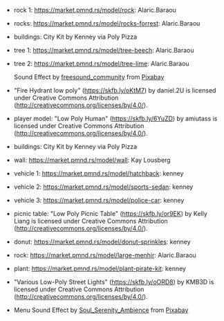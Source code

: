- rock 1: https://market.pmnd.rs/model/rock: Alaric.Baraou
- rocks: https://market.pmnd.rs/model/rocks-forrest: Alaric.Baraou
- buildings: City Kit by Kenney via Poly Pizza
- tree 1: https://market.pmnd.rs/model/tree-beech: Alaric.Baraou
- tree 2: https://market.pmnd.rs/model/tree-lime: Alaric.Baraou

  Sound Effect by <a href="https://pixabay.com/users/freesound_community-46691455/?utm_source=link-attribution&utm_medium=referral&utm_campaign=music&utm_content=78386">freesound_community</a> from <a href="https://pixabay.com//?utm_source=link-attribution&utm_medium=referral&utm_campaign=music&utm_content=78386">Pixabay</a>

- "Fire Hydrant low poly" (https://skfb.ly/oKtM7) by daniel.2U is licensed under Creative Commons Attribution (http://creativecommons.org/licenses/by/4.0/).
- player model: "Low Poly Human" (https://skfb.ly/6YuZD) by amiutass is licensed under Creative Commons Attribution (http://creativecommons.org/licenses/by/4.0/).
- buildings: City Kit by Kenney via Poly Pizza
- wall: https://market.pmnd.rs/model/wall: Kay Lousberg
- vehicle 1: https://market.pmnd.rs/model/hatchback: kenney
- vehicle 2: https://market.pmnd.rs/model/sports-sedan: kenney
- vehicle 3: https://market.pmnd.rs/model/police-car: kenney
- picnic table: "Low Poly Picnic Table" (https://skfb.ly/or9EK) by Kelly Liang is licensed under Creative Commons Attribution (http://creativecommons.org/licenses/by/4.0/).
- donut: https://market.pmnd.rs/model/donut-sprinkles: kenney
- rock: https://market.pmnd.rs/model/large-menhir: Alaric.Baraou
- plant: https://market.pmnd.rs/model/plant-pirate-kit: kenney
- "Various Low-Poly Street Lights" (https://skfb.ly/oORD8) by KMB3D is licensed under Creative Commons Attribution (http://creativecommons.org/licenses/by/4.0/).
- Menu Sound Effect by <a href="https://pixabay.com/users/soul_serenity_ambience-6817262/?utm_source=link-attribution&utm_medium=referral&utm_campaign=music&utm_content=236386">Soul_Serenity_Ambience</a> from <a href="https://pixabay.com/sound-effects//?utm_source=link-attribution&utm_medium=referral&utm_campaign=music&utm_content=236386">Pixabay</a>

